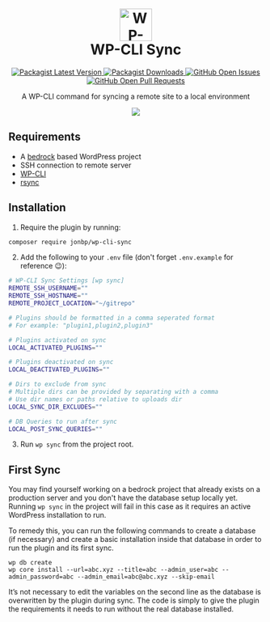 <h1 align="center">
  <a href="https://github.com/jonbp/wp-cli-sync"><img alt="WP-CLI Sync" src="https://jonbp.github.io/project-icons/wp-cli-sync.svg" width="64" height="64"></a><br />WP-CLI Sync
</h1>

<p align="center">
  <a href="https://packagist.org/packages/jonbp/wp-cli-sync">
    <img alt="Packagist Latest Version" src="https://img.shields.io/packagist/v/jonbp/wp-cli-sync" />
  </a>

  <a href="https://packagist.org/packages/jonbp/wp-cli-sync">
    <img alt="Packagist Downloads" src="https://img.shields.io/packagist/dm/jonbp/wp-cli-sync" />
  </a>

  <a href="https://github.com/jonbp/wp-cli-sync/issues">
    <img alt="GitHub Open Issues" src="https://img.shields.io/github/issues-raw/jonbp/wp-cli-sync" />
  </a>

  <a href="https://github.com/jonbp/wp-cli-sync/pulls">
    <img alt="GitHub Open Pull Requests" src="https://img.shields.io/github/issues-pr-raw/jonbp/wp-cli-sync" />
  </a>
</p>

<p align="center">A WP-CLI command for syncing a remote site to a local environment</p>

<p align="center">
  <img src="https://i.imgur.com/ugUhcuQ.gif" />
</p>


## Requirements

* A [bedrock](https://github.com/roots/bedrock) based WordPress project
* SSH connection to remote server
* [WP-CLI](https://github.com/wp-cli/wp-cli)
* [rsync](https://rsync.samba.org)

## Installation

1. Require the plugin by running:

```sh
composer require jonbp/wp-cli-sync
```

2. Add the following to your `.env` file (don't forget `.env.example` for reference 😉):

```sh
# WP-CLI Sync Settings [wp sync]
REMOTE_SSH_USERNAME=""
REMOTE_SSH_HOSTNAME=""
REMOTE_PROJECT_LOCATION="~/gitrepo"

# Plugins should be formatted in a comma seperated format
# For example: "plugin1,plugin2,plugin3"

# Plugins activated on sync
LOCAL_ACTIVATED_PLUGINS=""

# Plugins deactivated on sync
LOCAL_DEACTIVATED_PLUGINS=""

# Dirs to exclude from sync
# Multiple dirs can be provided by separating with a comma
# Use dir names or paths relative to uploads dir
LOCAL_SYNC_DIR_EXCLUDES=""

# DB Queries to run after sync
LOCAL_POST_SYNC_QUERIES=""

```

3. Run `wp sync` from the project root.

## First Sync

You may find yourself working on a bedrock project that already exists on a production server and you don't have the database setup locally yet. Running `wp sync` in the project will fail in this case as it requires an active WordPress installation to run.

To remedy this, you can run the following commands to create a database (if necessary) and create a basic installation inside that database in order to run the plugin and its first sync.

```
wp db create
wp core install --url=abc.xyz --title=abc --admin_user=abc --admin_password=abc --admin_email=abc@abc.xyz --skip-email
```

It’s not necessary to edit the variables on the second line as the database is overwritten by the plugin during sync. The code is simply to give the plugin the requirements it needs to run without the real database installed.
